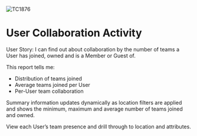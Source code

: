 ![TC1876](https://user-images.githubusercontent.com/69800776/92775708-888ff080-f396-11ea-9724-ee73ced3b640.png)

# User Collaboration Activity

User Story: I can find out about collaboration by the number of teams a User has joined, owned and is a Member or Guest of. 

This report tells me:

- Distribution of teams joined
- Average teams joined per User  
- Per-User team collaboration

Summary information updates dynamically as location filters are applied and shows the minimum, maximum and average number of teams joined and owned. 

View each User’s team presence and drill through to location and attributes. 
